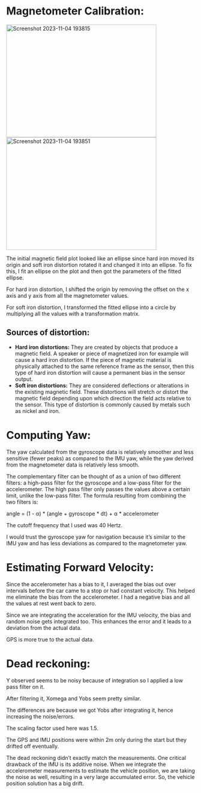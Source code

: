 # **Magnetometer Calibration:**
<img src="https://github.com/mescaline116/Sensor-fusion-of-GPS-and-IMU/assets/71351959/159469c7-0f5f-449f-acbb-f26191316af2" alt="Screenshot 2023-11-04 193815" width=400 height=300>
<img src="https://github.com/mescaline116/Sensor-fusion-of-GPS-and-IMU/assets/71351959/866ab1f9-f5a6-485b-9879-df12c742bc0d" alt="Screenshot 2023-11-04 193851" width=400 height=300>

The initial magnetic field plot looked like an ellipse since hard iron moved its origin and soft iron
distortion rotated it and changed it into an ellipse. To fix this, I fit an ellipse on the plot and then
got the parameters of the fitted ellipse.

For hard iron distortion, I shifted the origin by removing the offset on the x axis and y axis from
all the magnetometer values.

For soft iron distortion, I transformed the fitted ellipse into a circle by multiplying all the values
with a transformation matrix.

## Sources of distortion:

- **Hard iron distortions:** They are created by objects that produce a magnetic field. A
    speaker or piece of magnetized iron for example will cause a hard iron distortion. If the
    piece of magnetic material is physically attached to the same reference frame as the
    sensor, then this type of hard iron distortion will cause a permanent bias in the sensor
    output.
- **Soft iron distortions:** They are considered deflections or alterations in the existing
    magnetic field. These distortions will stretch or distort the magnetic field depending
    upon which direction the field acts relative to the sensor. This type of distortion is
    commonly caused by metals such as nickel and iron.


# **Computing Yaw:**

The yaw calculated from the gyroscope data is relatively smoother and less sensitive (fewer
peaks) as compared to the IMU yaw, while the yaw derived from the magnetometer data is
relatively less smooth.

The complementary filter can be thought of as a union of two different filters: a high-pass filter
for the gyroscope and a low-pass filter for the accelerometer. The high pass filter only passes
the values above a certain limit, unlike the low-pass filter. The formula resulting from combining
the two filters is:

angle = (1 - α) * (angle + gyroscope * dt) + α * accelerometer

The cutoff frequency that I used was 40 Hertz.


I would trust the gyroscope yaw for navigation because it’s similar to the IMU yaw and has less
deviations as compared to the magnetometer yaw.

# **Estimating Forward Velocity:**

Since the accelerometer has a bias to it, I averaged the bias out over intervals before the car
came to a stop or had constant velocity. This helped me eliminate the bias from the
accelerometer. I had a negative bias and all the values at rest went back to zero.

Since we are integrating the acceleration for the IMU velocity, the bias and random noise gets
integrated too. This enhances the error and it leads to a deviation from the actual data.

GPS is more true to the actual data.


# **Dead reckoning:**

Y observed seems to be noisy because of integration so I applied a low pass filter on it.

After filtering it, Xomega and Yobs seem pretty similar.

The differences are because we got Yobs after integrating it, hence increasing the noise/errors.


The scaling factor used here was 1.5.

The GPS and IMU positions were within 2m only during the start but they drifted off eventually.

The dead reckoning didn’t exactly match the measurements. One critical drawback of the IMU is
its additive noise. When we integrate the accelerometer measurements to estimate the vehicle
position, we are taking the noise as well, resulting in a very large accumulated error. So, the
vehicle position solution has a big drift.
